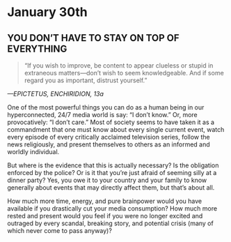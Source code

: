 # January 30th
## YOU DON’T HAVE TO STAY ON TOP OF EVERYTHING

> “If you wish to improve, be content to appear clueless or stupid in extraneous matters—don’t wish to seem knowledgeable. And if some regard you as important, distrust yourself.”

*—EPICTETUS, ENCHIRIDION, 13a*

One of the most powerful things you can do as a human being in our hyperconnected, 24/7 media world is say: “I don’t know.” Or, more provocatively: “I don’t care.” Most of society seems to have taken it as a commandment that one must know about every single current event, watch every episode of every critically acclaimed television series, follow the news religiously, and present themselves to others as an informed and worldly individual.

But where is the evidence that this is actually necessary? Is the obligation enforced by the police? Or is it that you’re just afraid of seeming silly at a dinner party? Yes, you owe it to your country and your family to know generally about events that may directly affect them, but that’s about all.

How much more time, energy, and pure brainpower would you have available if you drastically cut your media consumption? How much more rested and present would you feel if you were no longer excited and outraged by every scandal, breaking story, and potential crisis (many of which never come to pass anyway)?

